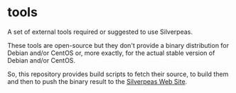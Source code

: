 # tools
A set of external tools required or suggested to use Silverpeas.

These tools are open-source but they don't provide a binary distribution for Debian and/or CentOS or, more exactly, for the actual stable version of Debian and/or CentOS.

So, this repository provides build scripts to fetch their source, to build them and then to push the binary result to the [Silverpeas Web Site](https://www.silverpeas.org).
